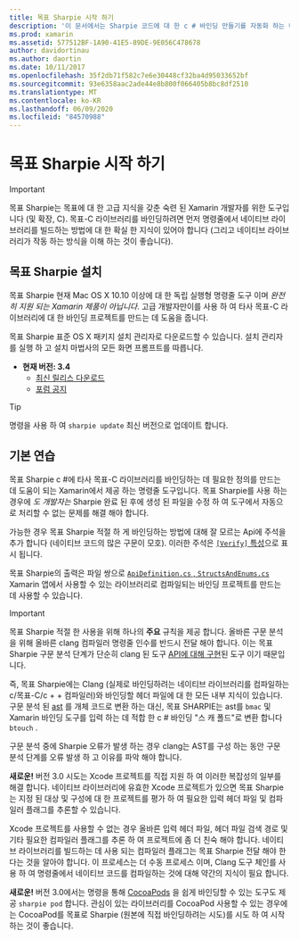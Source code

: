 ```yaml
---
title: 목표 Sharpie 시작 하기
description: '이 문서에서는 Sharpie 코드에 대 한 c # 바인딩 만들기를 자동화 하는 데 사용 되는 도구인 목표에 대 한 개략적인 개요를 제공 합니다.'
ms.prod: xamarin
ms.assetid: 577512BF-1A90-41E5-89DE-9E056C478678
author: davidortinau
ms.author: daortin
ms.date: 10/11/2017
ms.openlocfilehash: 35f2db71f582c7e6e30448cf32ba4d95033652bf
ms.sourcegitcommit: 93e6358aac2ade44e8b800f066405b8bc8df2510
ms.translationtype: MT
ms.contentlocale: ko-KR
ms.lasthandoff: 06/09/2020
ms.locfileid: "84570988"
---
```

# <a name="getting-started-with-objective-sharpie"></a>목표 Sharpie 시작 하기

> [!IMPORTANT]
> 목표 Sharpie는 목표에 대 한 고급 지식을 갖춘 숙련 된 Xamarin 개발자를 위한 도구입니다 (및 확장, C). 목표-C 라이브러리를 바인딩하려면 먼저 명령줄에서 네이티브 라이브러리를 빌드하는 방법에 대 한 확실 한 지식이 있어야 합니다 (그리고 네이티브 라이브러리가 작동 하는 방식을 이해 하는 것이 좋습니다).

<a name="installing"></a>

## <a name="installing-objective-sharpie"></a>목표 Sharpie 설치

목표 Sharpie 현재 Mac OS X 10.10 이상에 대 한 독립 실행형 명령줄 도구 이며 _완전히 지원 되는 Xamarin 제품이 아닙니다_. 고급 개발자만이를 사용 하 여 타사 목표-C 라이브러리에 대 한 바인딩 프로젝트를 만드는 데 도움을 줍니다.

목표 Sharpie 표준 OS X 패키지 설치 관리자로 다운로드할 수 있습니다.
설치 관리자를 실행 하 고 설치 마법사의 모든 화면 프롬프트를 따릅니다.

- **현재 버전: 3.4**
  - [최신 릴리스 다운로드](https://dl.xamarin.com/objective-sharpie/ObjectiveSharpie.pkg)
  - [포럼 공지](https://forums.xamarin.com/discussion/104800/objective-sharpie-3-4)

> [!TIP]
> 명령을 사용 하 여 `sharpie update` 최신 버전으로 업데이트 합니다.

## <a name="basic-walkthrough"></a>기본 연습

목표 Sharpie c #에 타사 목표-C 라이브러리를 바인딩하는 데 필요한 정의를 만드는 데 도움이 되는 Xamarin에서 제공 하는 명령줄 도구입니다.
목표 Sharpie를 사용 하는 경우에 *도 개발자는* Sharpie 완료 된 후에 생성 된 파일을 수정 하 여 도구에서 자동으로 처리할 수 없는 문제를 해결 해야 합니다.

가능한 경우 목표 Sharpie 적절 하 게 바인딩하는 방법에 대해 잘 모르는 Api에 주석을 추가 합니다 (네이티브 코드의 많은 구문이 모호).
이러한 주석은 [ `[Verify]` 특성](~/cross-platform/macios/binding/objective-sharpie/platform/verify.md)으로 표시 됩니다.

목표 Sharpie의 출력은 파일 쌍으로 [ `ApiDefinition.cs` , `StructsAndEnums.cs` ](~/cross-platform/macios/binding/objective-sharpie/platform/apidefinitions-structsandenums.md) Xamarin 앱에서 사용할 수 있는 라이브러리로 컴파일되는 바인딩 프로젝트를 만드는 데 사용할 수 있습니다.

> [!IMPORTANT]
> 목표 Sharpie 적절 한 사용을 위해 하나의 **주요** 규칙을 제공 합니다. 올바른 구문 분석을 위해 올바른 clang 컴파일러 명령줄 인수를 반드시 전달 해야 합니다. 이는 목표 Sharpie 구문 분석 단계가 단순히 clang 된 도구 [API에 대해 구현](https://clang.llvm.org/docs/LibTooling.html)된 도구 이기 때문입니다.

즉, 목표 Sharpie에는 Clang (실제로 바인딩하려는 네이티브 라이브러리를 컴파일하는 c/목표-C/c + + 컴파일러)와 바인딩할 헤더 파일에 대 한 모든 내부 지식이 있습니다.
구문 분석 된 [ast](https://en.wikipedia.org/wiki/Abstract_syntax_tree) 를 개체 코드로 변환 하는 대신, 목표 SHARPIE는 ast를 `bmac` 및 Xamarin 바인딩 도구를 입력 하는 데 적합 한 c # 바인딩 "스 캐 폴드"로 변환 합니다 `btouch` .

구문 분석 중에 Sharpie 오류가 발생 하는 경우 clang는 AST를 구성 하는 동안 구문 분석 단계를 오류 발생 하 고 이유를 파악 해야 합니다.

**새로운!** 버전 3.0 시도는 Xcode 프로젝트를 직접 지원 하 여 이러한 복잡성의 일부를 해결 합니다. 네이티브 라이브러리에 유효한 Xcode 프로젝트가 있으면 목표 Sharpie는 지정 된 대상 및 구성에 대 한 프로젝트를 평가 하 여 필요한 입력 헤더 파일 및 컴파일러 플래그를 추론할 수 있습니다.

Xcode 프로젝트를 사용할 수 없는 경우 올바른 입력 헤더 파일, 헤더 파일 검색 경로 및 기타 필요한 컴파일러 플래그를 추론 하 여 프로젝트에 좀 더 친숙 해야 합니다. 네이티브 라이브러리를 빌드하는 데 사용 되는 컴파일러 플래그는 목표 Sharpie 전달 해야 한다는 것을 알아야 합니다. 이 프로세스는 더 수동 프로세스 이며, Clang 도구 체인를 사용 하 여 명령줄에서 네이티브 코드를 컴파일하는 것에 대해 약간의 지식이 필요 합니다.

**새로운!** 버전 3.0에서는 명령을 통해 [CocoaPods](https://cocoapods.org) 을 쉽게 바인딩할 수 있는 도구도 제공 `sharpie pod` 합니다.
관심이 있는 라이브러리를 CocoaPod 사용할 수 있는 경우에는 CocoaPod를 목표로 Sharpie (원본에 직접 바인딩하려는 시도)를 시도 하 여 시작 하는 것이 좋습니다.
